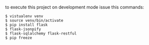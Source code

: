 to execute this project on development mode issue this commands:
```
$ vistualenv venv
$ source venv/bin/activate
$ pip install flask 
$ flask-jsonpify   
$ flask-sqlalchemy flask-restful
$ pip freeze

